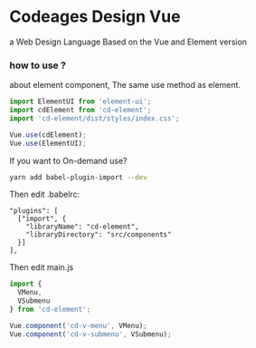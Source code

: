 # Codeages Design Vue

a Web Design Language Based on the Vue and Element version 

### how to use ?

about element component, The same use method as element.

```js
import ElementUI from 'element-ui';
import cdElement from 'cd-element';
import 'cd-element/dist/styles/index.css';

Vue.use(cdElement);
Vue.use(ElementUI);
```

If you want to On-demand use? 

```bash
yarn add babel-plugin-import --dev
```

Then edit .babelrc:

```
"plugins": [
  ["import", {
    "libraryName": "cd-element",
    "libraryDirectory": "src/components"
  }]
],
```

Then edit main.js

```js
import {
  VMenu,
  VSubmenu
} from 'cd-element';

Vue.component('cd-v-menu', VMenu);
Vue.component('cd-v-submenu', VSubmenu);
```